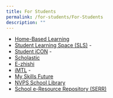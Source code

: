 ```yaml
---
title: For Students
permalink: /for-students/For-Students
description: ""
---
```

*   [Home-Based Learning](https://sites.google.com/moe.edu.sg/northviewprimary/home)
*   [Student Learning Space (SLS)](https://northviewpri.moe.edu.sg/useful-links/for-students/student-learning-space-sls) - 
*   [Student iCON](https://northviewpri.moe.edu.sg/useful-links/for-students/student-icon) - 
*   [Scholastic](https://slz02.scholasticlearningzone.com/resources/dp-int/dist/#/login3/student/SGP5W4P)
*   [E-zhishi](https://www.ezhishi.net/Contents/)
*   [iMTL](https://northviewpri.moe.edu.sg/useful-links/for-students/imtl) - 
*   [My Skills Future](https://www.myskillsfuture.gov.sg/content/student/en/primary.html)
*   [NVPS School Library](https://schoolibrary.moe.edu.sg/northviewpri/cgi-bin/spydus.exe/MSGTRN/WPAC/HOME)
*   [School e-Resource Repository (SERR)](https://schoolibrary.moe.edu.sg/eresourcespri/cgi-bin/spydus.exe/MSGTRN/WPAC/HOME)

